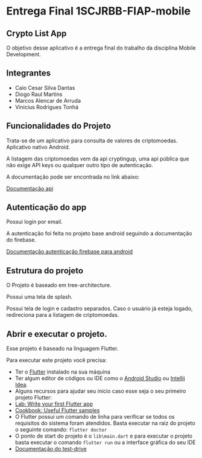 # Entrega Final 1SCJRBB-FIAP-mobile

## Crypto List App

O objetivo desse aplicativo é a entrega final do trabalho da disciplina Mobile Development.

## Integrantes

- Caio Cesar Silva Dantas
- Diogo Raul Martins
- Marcos Alencar de Arruda
- Vinicius Rodrigues Tonhá

## Funcionalidades do Projeto

Trata-se de um aplicativo para consulta de valores de criptomoedas. Aplicativo nativo Android.

A listagem das criptomoedas vem da api cryptingup, uma api pública que não exige API keys ou qualquer outro tipo de autenticação. 

A documentação pode ser encontrada no link abaixo:

[Documentação api](https://www.cryptingup.com/apidoc/#introduction)

## Autenticação do app

Possui login por email.

A autenticação foi feita no projeto base android seguindo a documentação do firebase.

[Documentação autenticação firebase para android](https://firebase.google.com/docs/auth/android/password-auth)

## Estrutura do projeto

O Projeto é baseado em tree-architecture. 

Possui uma tela de splash.

Possui tela de login e cadastro separados. Caso o usuário já esteja logado, redireciona para a listagem de criptomoedas.

## Abrir e executar o projeto.

Esse projeto é baseado na linguagem Flutter.

Para executar este projeto você precisa:

- Ter o [Flutter](https://flutter.dev/docs/get-started/install) instalado na sua máquina
- Ter algum editor de códigos ou IDE como o [Android Studio](https://developer.android.com/studio) ou [Intellij Idea](https://www.jetbrains.com/pt-br/idea/download/).
- Alguns recursos para ajudar seu inicio caso esse seja o seu primeiro projeto Flutter:
- [Lab: Write your first Flutter app](https://flutter.dev/docs/get-started/codelab)
- [Cookbook: Useful Flutter samples](https://flutter.dev/docs/cookbook)
- O Flutter possui um comando de linha para verificar se todos os requisitos do sistema foram atendidos. Basta executar na raiz do projeto o seguinte comando: `flutter doctor`
- O ponto de start do projeto é o `lib\main.dart` e para executar o projeto basta executar o comando `flutter run` ou a interface gráfica do seu IDE
- [Documentação do test-drive](https://docs.flutter.dev/get-started/test-drive)